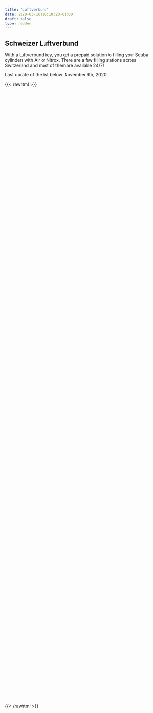```yaml
---
title: "Luftverbund"
date: 2020-03-16T10:10:23+01:00
draft: false
type: hidden
---
```


## Schweizer Luftverbund

With a Luftverbund key, you get a prepaid solution to filling your Scuba cylinders with Air or Nitrox.
There are a few filling stations across Switzerland and most of them are available 24/7!

Last update of the list below: November 6th, 2020.

{{< rawhtml >}}
<div id="map" style="width:100%;min-height:400px;height: 50vh"></div>
<script src="/luftverbundmap.js"></script>
<script src="https://maps.googleapis.com/maps/api/js?key=AIzaSyBdB2jLi_PMY1o56pNbIkqClQSIHkoHtMY&callback=initMap&libraries=&v=weekly"></script>
{{< /rawhtml >}}
